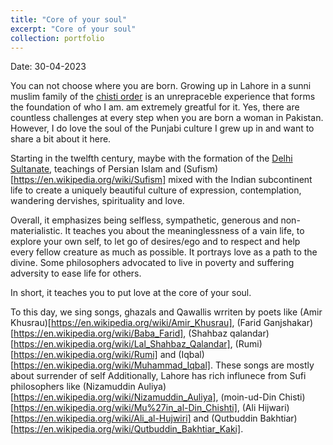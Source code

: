 ```yaml
---
title: "Core of your soul"
excerpt: "Core of your soul"
collection: portfolio
---
```


Date: 30-04-2023

You can not choose where you are born. Growing up in Lahore in a sunni muslim family of the [chisti order](https://en.wikipedia.org/wiki/Chishti_Order) is an unrepraceble experience that forms the foundation of who I am. am extremely greatful for it. Yes, there are countless challenges at every step when you are born a woman in Pakistan. However, I do love the soul of the Punjabi culture I grew up in and want to share a bit about it here. 


Starting in the twelfth century, maybe with the formation of the [Delhi Sultanate](https://en.wikipedia.org/wiki/Delhi_Sultanate), teachings of Persian Islam and (Sufism)[https://en.wikipedia.org/wiki/Sufism] mixed with the Indian subcontinent life to create a uniquely beautiful culture of expression, contemplation, wandering dervishes, spirituality and love. 


Overall, it emphasizes being selfless, sympathetic, generous and non-materialistic. It teaches you about the meaninglessness of a vain life, to explore your own self, to let go of desires/ego and to respect and help every fellow creature as much as possible. It portrays love as a path to the divine. Some philosophers advocated to live in poverty and suffering adversity to ease life for others.  


In short, it teaches you to put love at the core of your soul.


To this day, we sing songs, ghazals and Qawallis wrriten by poets like (Amir Khusrau)[https://en.wikipedia.org/wiki/Amir_Khusrau], (Farid Ganjshakar)[https://en.wikipedia.org/wiki/Baba_Farid], (Shahbaz qalandar)[https://en.wikipedia.org/wiki/Lal_Shahbaz_Qalandar], (Rumi)[https://en.wikipedia.org/wiki/Rumi] and (Iqbal)[https://en.wikipedia.org/wiki/Muhammad_Iqbal]. These songs are mostly about surrender of self Additionally, Lahore has rich influnece from Sufi philosophers like (Nizamuddin Auliya)[https://en.wikipedia.org/wiki/Nizamuddin_Auliya], (moin-ud-Din Chisti)[https://en.wikipedia.org/wiki/Mu%27in_al-Din_Chishti], (Ali Hijwari)[https://en.wikipedia.org/wiki/Ali_al-Hujwiri] and (Qutbuddin Bakhtiar)[https://en.wikipedia.org/wiki/Qutbuddin_Bakhtiar_Kaki]. 
